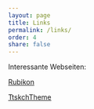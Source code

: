 ```yaml
---
layout: page
title: Links
permalink: /links/
order: 4
share: false
---
```


Interessante Webseiten:

[Rubikon](http://www.rubikon.news/)</br>

[TtskchTheme](https://github.com/ttskch/jekyll-ttskch-theme)
